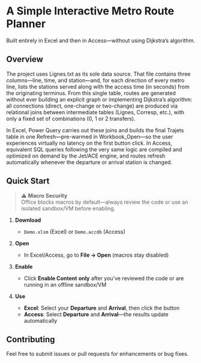 # A Simple Interactive Metro Route Planner

Built entirely in Excel and then in Access—without using Dijkstra’s algorithm.

## Overview  
The project uses Lignes.txt as its sole data source. That file contains three columns—line, time, and station—and, for each direction of every metro line, lists the stations served along with the access time (in seconds) from the originating terminus. From this single table, routes are generated without ever building an explicit graph or implementing Dijkstra’s algorithm: all connections (direct, one-change or two-change) are produced via relational joins between intermediate tables (Lignes, Corresp, etc.), with only a fixed set of combinations (0, 1 or 2 transfers).

In Excel, Power Query carries out these joins and builds the final Trajets table in one Refresh—pre-warmed in Workbook_Open—so the user experiences virtually no latency on the first button click. In Access, equivalent SQL queries following the very same logic are compiled and optimized on demand by the Jet/ACE engine, and routes refresh automatically whenever the departure or arrival station is changed.

## Quick Start  
 
> ⚠️ **Macro Security**  
> Office blocks macros by default—always review the code or use an isolated sandbox/VM before enabling.

1. **Download**  
   - `Demo.xlsm` (Excel) or `Demo.accdb` (Access)

2. **Open**  
   - In Excel/Access, go to **File → Open** (macros stay disabled)

3. **Enable**  
   - Click **Enable Content** **only** after you’ve reviewed the code or are running in an offline sandbox/VM

4. **Use**  
   - **Excel**: Select your **Departure** and **Arrival**, then click the button   
   - **Access**: Select **Departure** and **Arrival**—the results update automatically
## Contributing  
Feel free to submit issues or pull requests for enhancements or bug fixes.
